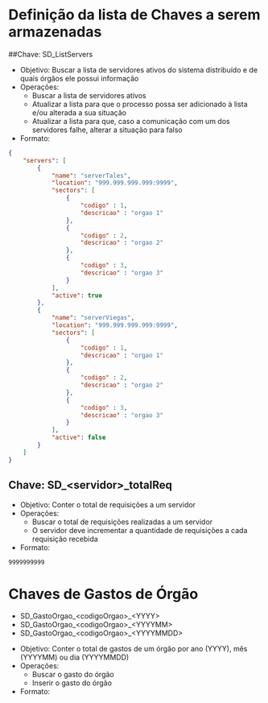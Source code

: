
# Definição da lista de Chaves a serem armazenadas 

##Chave: SD_ListServers
* Objetivo: Buscar a lista de servidores ativos do sistema distribuído e de quais órgãos ele possui informação
* Operações:
  - Buscar a lista de servidores ativos
  - Atualizar a lista para que o processo possa ser adicionado à lista e/ou alterada a sua situação
  - Atualizar a lista para que, caso a comunicação com um dos servidores falhe, alterar a situação para falso
* Formato:
```json
{
    "servers": [
        {
            "name": "serverTales",
            "location": "999.999.999.999:9999",
            "sectors": [
                {
                	"codigo" : 1,
                	"descricao" : "orgao 1"
                },
                {
                	"codigo" : 2,
                	"descricao" : "orgao 2"
                },
                {
                	"codigo" : 3,
                	"descricao" : "orgao 3"
                }
            ],
            "active": true
        },
        {
            "name": "serverViegas",
            "location": "999.999.999.999:9999",
            "sectors": [
                {
                	"codigo" : 1,
                	"descricao" : "orgao 1"
                },
                {
                	"codigo" : 2,
                	"descricao" : "orgao 2"
                },
                {
                	"codigo" : 3,
                	"descricao" : "orgao 3"
                }
            ],
			"active": false
        }
    ]
}
```

## Chave: SD_&lt;servidor&gt;_totalReq
* Objetivo: Conter o total de requisições a um servidor
* Operações:
  - Buscar o total de requisições realizadas a um servidor
  - O servidor deve incrementar a quantidade de requisições a cada requisição recebida
* Formato: 
```
9999999999
```

# Chaves de Gastos de Órgão
  - SD_GastoOrgao_&lt;codigoOrgao&gt;_&lt;YYYY&gt;
  - SD_GastoOrgao_&lt;codigoOrgao&gt;_&lt;YYYYMM&gt;
  - SD_GastoOrgao_&lt;codigoOrgao&gt;_&lt;YYYYMMDD&gt;
* Objetivo: Conter o total de gastos de um órgão por ano (YYYY), mês (YYYYMM) ou dia (YYYYMMDD)
* Operações:
  - Buscar o gasto do órgão
  - Inserir o gasto do órgão
* Formato: 